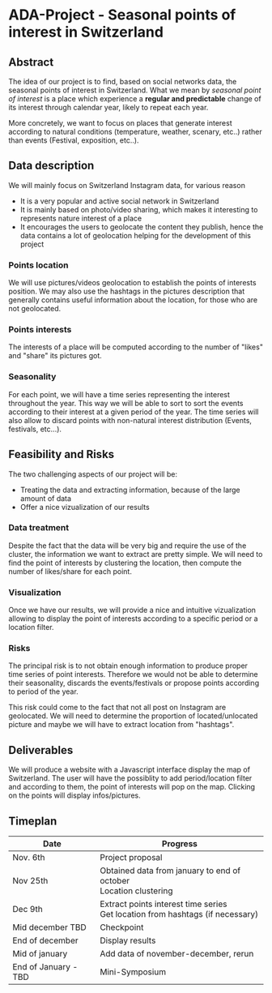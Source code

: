 # ADA-Project - Seasonal points of interest in Switzerland

## Abstract

The idea of our project is to find, based on social networks data, the seasonal points of interest in Switzerland. What we mean by *seasonal point of interest* is a place which experience a **regular and predictable** change of its interest through calendar year, likely to repeat each year.   

More concretely, we want to focus on places that generate interest according to natural conditions (temperature, weather, scenary, etc..) rather than events (Festival, exposition, etc..).

## Data description 

We will mainly focus on Switzerland Instagram data, for various reason
* It is a very popular and active social network in Switzerland
* It is mainly based on photo/video sharing, which makes it interesting to represents nature interest of a place
* It encourages the users to geolocate the content they publish, hence the data contains a lot of geolocation helping for the development of this project

### Points location

We will use pictures/videos geolocation to establish the points of interests position. We may also use the hashtags in the pictures description that generally contains useful information about the location, for those who are not geolocated.

### Points interests

The interests of a place will be computed according to the number of "likes" and "share" its pictures got.

### Seasonality

For each point, we will have a time series representing the interest throughout the year. This way we will be able to sort to sort the events according to their interest at a given period of the year. The time series will also allow to discard points with non-natural interest distribution (Events, festivals, etc...).

## Feasibility and Risks 

The two challenging aspects of our project will be:
* Treating the data and extracting information, because of the large amount of data
* Offer a nice vizualization of our results

### Data treatment

Despite the fact that the data will be very big and require the use of the cluster, the information we want to extract are pretty simple. We will need to find the point of interests by clustering the location, then compute the number of likes/share for each point.

### Visualization

Once we have our results, we will provide a nice and intuitive vizualization allowing to display the point of interests according to a specific period or a location filter.

### Risks

The principal risk is to not obtain enough information to produce proper time series of point interests. Therefore we would not be able to determine their seasonality, discards the events/festivals or propose points according to period of the year.

This risk could come to the fact that not all post on Instagram are geolocated. We will need to determine the proportion of located/unlocated picture and maybe we will have to extract location from "hashtags".

## Deliverables 

We will produce a website with a Javascript interface display the map of Switzerland. The user will have the possiblity to add period/location filter and according to them, the point of interests will pop on the map. Clicking on the points will display infos/pictures.

## Timeplan

| Date     |   Progress |
|------------|------------------|
|Nov. 6th  | Project proposal|
|Nov 25th | Obtained data from january to end of october <br> Location clustering |
|Dec 9th | Extract points interest time series <br> Get location from hashtags (if necessary) |
|Mid december TBD | Checkpoint|
|End of december | Display results |
|Mid of january | Add data of november-december, rerun|
|End of January - TBD | Mini-Symposium |
